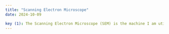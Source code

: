 ```yaml
---
title: "Scanning Electron Microscope"
date: 2024-10-09

key (1): The Scanning Electron Microscope (SEM) is the machine I am utilizing for my independent study. 
---
```

